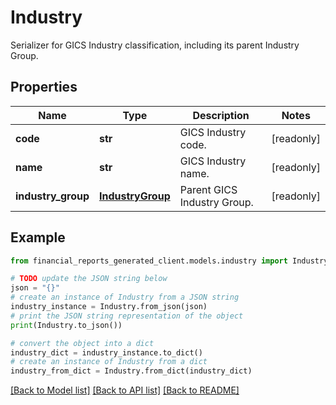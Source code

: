 # Industry

Serializer for GICS Industry classification, including its parent Industry Group.

## Properties

Name | Type | Description | Notes
------------ | ------------- | ------------- | -------------
**code** | **str** | GICS Industry code. | [readonly] 
**name** | **str** | GICS Industry name. | [readonly] 
**industry_group** | [**IndustryGroup**](IndustryGroup.md) | Parent GICS Industry Group. | [readonly] 

## Example

```python
from financial_reports_generated_client.models.industry import Industry

# TODO update the JSON string below
json = "{}"
# create an instance of Industry from a JSON string
industry_instance = Industry.from_json(json)
# print the JSON string representation of the object
print(Industry.to_json())

# convert the object into a dict
industry_dict = industry_instance.to_dict()
# create an instance of Industry from a dict
industry_from_dict = Industry.from_dict(industry_dict)
```
[[Back to Model list]](../README.md#documentation-for-models) [[Back to API list]](../README.md#documentation-for-api-endpoints) [[Back to README]](../README.md)


